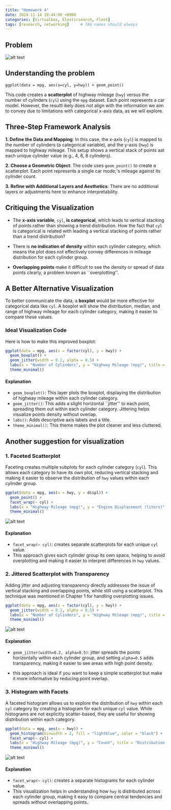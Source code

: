 ```yaml
---
title: "Homework 4"
date: 2024-11-14 19:44:00 +0900
categories: [Virtualbox, Elasticsearch, Fleet]
tags: [research, networking]     # TAG names should always 
---
```


## Problem 

![alt text](/assets/images2/homework04.png)

## Understanding the problem

`ggplot(data = mpg, aes(x=cyl, y=hwy)) + geom_point()`

This code creates a **scatterplot** of highway mileage (`hwy`) versus the number of cylinders (`cyl`) using the `mpg` dataset. Each point represents a car model. However, the resultl ikely does not align with the information we aim to convey due to limitations with categorical x-axis data, as we will explore.

## Three-Step Framework Analysis

**1. Define the Data and Mapping**: In this case, the x-axis (`cyl`) is mapped to the number of cylinders (a categorical variable), and the y-axis (`hwy`) is mapped to highway mileage. This setup shows a vertical stack of points aat each unique cylinder value (e.g., 4, 6, 8 cylinders).

**2. Choose a Geometric Object**: The code uses `geom_point()` to create a scatterplot. Each point represents a single car mode;'s mileage against its cylinder count.

**3. Refine with Additional Layers and Aesthetics**: There are no additional layers or adjustments here to enhance interpretability.

## Critiquing the Visualization

- The **x-axis variable**, `cyl`, **is categorical**, which leads to vertical stacking of points rather than showing a trend distribution. How the fact that `cyl` is categorical is related with leading a vertical stacking of points rather than a trend distribution?

- There is **no indication of density** within each cylinder category, which means the plot does not effectively convey differences in mileage distribution for each cylinder group.

- **Overlapping points** make it difficult to see the density or spread of data points clearly, a problem known as ``overplotting''.

## A Better Alternative Visualization

To better communicate the data, a **boxplot** would be more effective for categorical data like `cyl`. A boxplot will show the distribution, median, and range of highway mileage for each cylinder category, making it easier to compare these values.

### Ideal Visualization Code

Here is how to make this improved boxplot:

```r
ggplot(data = mpg, aes(x = factor(cyl), y = hwy)) +
  geom_boxplot() +
  geom_jitter(width = 0.2, alpha = 0.5) +
  labs(x = "Number of Cylinders", y = "Highway Mileage (mpg)", title = "Highway Mileage by Cylinder Count") +
  theme_minimal()
```

#### Explanation

- `geom_boxplot()`: This layer plots the boxplot, displaying the distribution of highway mileage within each cylinder category.
- `geom_jitter()`: This adds a slight horizontal ``jitter'' to each point, spreading them out within each cylinder category. Jittering helps visualize points density without overlap.
- `labs()`: Adds descriptive axis labels and a title.
- `theme_minimal()`: This theme makes the plot cleaner and less cluttered.

<!-- #### Drawing this plot

![alt text](/assets/images2/hand-draw.png) -->

## Another suggestion for visualization

### 1. Faceted Scatterplot

Faceting creates multiple subplots for each cylinder category (`cyl`). This allows each category to have its own plot, reducing vertical stacking and making it easier to observe the distribution of `hwy` values within each cylinder group.

```r
ggplot(data = mpg, aes(x = hwy, y = displ)) +
  geom_point() +
  facet_wrap(~ cyl) +
  labs(x = "Highway Mileage (mpg)", y = "Engine Displacement (liters)", title = "Highway Mileage by Cylinder Count") +
  theme_minimal()
```

![alt text](/assets/images2/faceted-scatterplot.png)

#### Explanation

- `facet_wrap(~ cyl)`: creates separate scatterplots for each unique `cyl` value.
- This approach gives each cylinder group its own space, helping to avoid overplotting and making it easier to interpret differences in `hwy` values.

### 2. Jittered Scatterplot with Transparency

Adding jitter and adjusting transparency directly addresses the issue of vertical stacking and overlapping points, while still using a scatterplot. This technique was mentioned in Chapter 1 for handling overplotting issues.

```r
ggplot(data = mpg, aes(x = factor(cyl), y = hwy)) +
  geom_jitter(width = 0.2, alpha = 0.5) +
  labs(x = "Number of Cylinders", y = "Highway Mileage (mpg)", title = "Highway Mileage by Cylinder Count with Jitter") +
  theme_minimal()
```

![alt text](/assets/images2/jittered-scatterplot.png)

#### Explanation

- `geom_jitter(width=0.2, alpha=0.5)`: jitter spreads the points horizontally within each cylinder group, and setting `alpha=0.5` adds transparency, making it easier to see areas with high point density.

- this approach is ideal if you want to keep a simple scatterplot but make it more informative by reducing point overlap.

### 3. Histogram with Facets

A faceted histogram allows us to explore the distribution of `hwy` within each `cyl` category by creating a histogram for each unique `cyl` value. While histograms are not explicitly scatter-based, they are useful for showing distribution within each category.

```r
ggplot(data = mpg, aes(x = hwy)) +
  geom_histogram(binwidth = 2, fill = "lightblue", color = "black") +
  facet_wrap(~ cyl) +
  labs(x = "Highway Mileage (mpg)", y = "Count", title = "Distribution of Highway Mileage by Cylinder Count") +
  theme_minimal()
```

![alt text](/assets/images2/histogram-with-facets.png)

#### Explanation

- `facet_wrap(~ cyl)`: creates a separate histograms for each cylinder value.
- This visualization helps in understanding how `hwy` is distributed across each cylinder group, making it easy to compare central tendencies and spreads without overlapping points.

